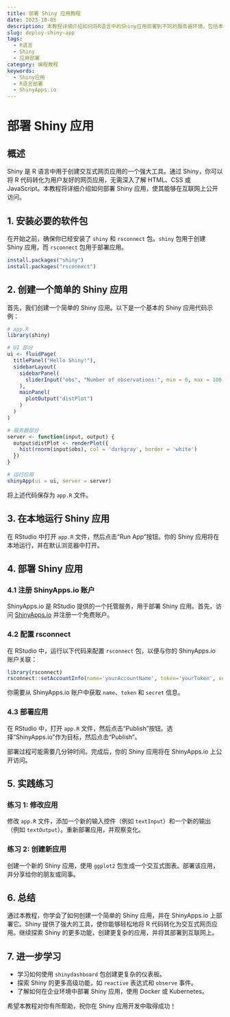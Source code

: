 ```yaml
---
title: 部署 Shiny 应用教程
date: 2023-10-05
description: 本教程详细介绍如何将R语言中的Shiny应用部署到不同的服务器环境，包括本地服务器、云平台和ShinyApps.io。
slug: deploy-shiny-app
tags:
  - R语言
  - Shiny
  - 应用部署
category: 编程教程
keywords:
  - Shiny应用
  - R语言部署
  - ShinyApps.io
---
```


# 部署 Shiny 应用

## 概述

Shiny 是 R 语言中用于创建交互式网页应用的一个强大工具。通过 Shiny，你可以将 R 代码转化为用户友好的网页应用，无需深入了解 HTML、CSS 或 JavaScript。本教程将详细介绍如何部署 Shiny 应用，使其能够在互联网上公开访问。

## 1. 安装必要的软件包

在开始之前，确保你已经安装了 `shiny` 和 `rsconnect` 包。`shiny` 包用于创建 Shiny 应用，而 `rsconnect` 包用于部署应用。

```R
install.packages("shiny")
install.packages("rsconnect")
```

## 2. 创建一个简单的 Shiny 应用

首先，我们创建一个简单的 Shiny 应用。以下是一个基本的 Shiny 应用代码示例：

```R
# app.R
library(shiny)

# UI 部分
ui <- fluidPage(
  titlePanel("Hello Shiny!"),
  sidebarLayout(
    sidebarPanel(
      sliderInput("obs", "Number of observations:", min = 0, max = 100, value = 50)
    ),
    mainPanel(
      plotOutput("distPlot")
    )
  )
)

# 服务器部分
server <- function(input, output) {
  output$distPlot <- renderPlot({
    hist(rnorm(input$obs), col = 'darkgray', border = 'white')
  })
}

# 运行应用
shinyApp(ui = ui, server = server)
```

将上述代码保存为 `app.R` 文件。

## 3. 在本地运行 Shiny 应用

在 RStudio 中打开 `app.R` 文件，然后点击“Run App”按钮。你的 Shiny 应用将在本地运行，并在默认浏览器中打开。

## 4. 部署 Shiny 应用

### 4.1 注册 ShinyApps.io 账户

ShinyApps.io 是 RStudio 提供的一个托管服务，用于部署 Shiny 应用。首先，访问 [ShinyApps.io](https://www.shinyapps.io/) 并注册一个免费账户。

### 4.2 配置 rsconnect

在 RStudio 中，运行以下代码来配置 `rsconnect` 包，以便与你的 ShinyApps.io 账户关联：

```R
library(rsconnect)
rsconnect::setAccountInfo(name='yourAccountName', token='yourToken', secret='yourSecret')
```

你需要从 ShinyApps.io 账户中获取 `name`、`token` 和 `secret` 信息。

### 4.3 部署应用

在 RStudio 中，打开 `app.R` 文件，然后点击“Publish”按钮。选择“ShinyApps.io”作为目标，然后点击“Publish”。

部署过程可能需要几分钟时间。完成后，你的 Shiny 应用将在 ShinyApps.io 上公开访问。

## 5. 实践练习

### 练习 1: 修改应用

修改 `app.R` 文件，添加一个新的输入控件（例如 `textInput`）和一个新的输出（例如 `textOutput`）。重新部署应用，并观察变化。

### 练习 2: 创建新应用

创建一个新的 Shiny 应用，使用 `ggplot2` 包生成一个交互式图表。部署该应用，并分享给你的朋友或同事。

## 6. 总结

通过本教程，你学会了如何创建一个简单的 Shiny 应用，并在 ShinyApps.io 上部署它。Shiny 提供了强大的工具，使你能够轻松地将 R 代码转化为交互式网页应用。继续探索 Shiny 的更多功能，创建更复杂的应用，并将其部署到互联网上。

## 7. 进一步学习

- 学习如何使用 `shinydashboard` 包创建更复杂的仪表板。
- 探索 Shiny 的更多高级功能，如 `reactive` 表达式和 `observe` 事件。
- 了解如何在企业环境中部署 Shiny 应用，使用 Docker 或 Kubernetes。

希望本教程对你有所帮助，祝你在 Shiny 应用开发中取得成功！